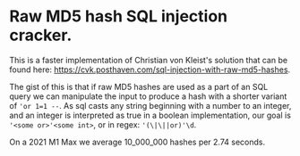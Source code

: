 # Raw MD5 hash SQL injection cracker. 

This is a faster implementation of Christian von Kleist's solution that can be found here: https://cvk.posthaven.com/sql-injection-with-raw-md5-hashes.

The gist of this is that if raw MD5 hashes are used as a part of an SQL query we can manipulate the input to produce a hash with a shorter variant of `'or 1=1 --`. 
As sql casts any string beginning with a number to an integer, and an integer is interpreted as true in a boolean implementation, our goal is `'<some or>'<some int>`, or in regex: `'(\|\||or)'\d`.

On a 2021 M1 Max we average 10_000_000 hashes per 2.74 seconds.

